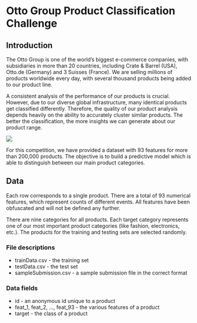 # Otto Group Product Classification Challenge

## Introduction
The Otto Group is one of the world’s biggest e-commerce companies, with subsidiaries in more than 20 countries, including Crate & Barrel (USA), Otto.de (Germany) and 3 Suisses (France). We are selling millions of products worldwide every day, with several thousand products being added to our product line.

A consistent analysis of the performance of our products is crucial. However, due to our diverse global infrastructure, many identical products get classified differently. Therefore, the quality of our product analysis depends heavily on the ability to accurately cluster similar products. The better the classification, the more insights we can generate about our product range.

![](https://storage.googleapis.com/kaggle-competitions/kaggle/4280/media/Grafik.jpg)

For this competition, we have provided a dataset with 93 features for more than 200,000 products. The objective is to build a predictive model which is able to distinguish between our main product categories.

## Data
Each row corresponds to a single product. There are a total of 93 numerical features, which represent counts of different events. All features have been obfuscated and will not be defined any further.

There are nine categories for all products. Each target category represents one of our most important product categories (like fashion, electronics, etc.). The products for the training and testing sets are selected randomly.

### File descriptions
- trainData.csv - the training set
- testData.csv - the test set
- sampleSubmission.csv - a sample submission file in the correct format

### Data fields
- id - an anonymous id unique to a product
- feat_1, feat_2, ..., feat_93 - the various features of a product
- target - the class of a product

